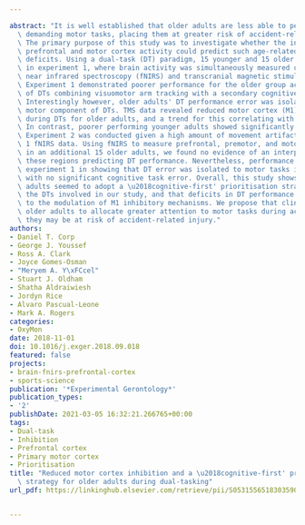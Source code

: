 ---
abstract: "It is well established that older adults are less able to perform attentionally\
  \ demanding motor tasks, placing them at greater risk of accident-related injury.\
  \ The primary purpose of this study was to investigate whether the interplay between\
  \ prefrontal and motor cortex activity could predict such age-related performance\
  \ deficits. Using a dual-task (DT) paradigm, 15 younger and 15 older adults participated\
  \ in experiment 1, where brain activity was simultaneously measured using functional\
  \ near infrared spectroscopy (fNIRS) and transcranial magnetic stimulation (TMS).\
  \ Experiment 1 demonstrated poorer performance for the older group across a range\
  \ of DTs combining visuomotor arm tracking with a secondary cognitive or motor task.\
  \ Interestingly however, older adults' DT performance error was isolated to the\
  \ motor component of DTs. TMS data revealed reduced motor cortex (M1) inhibition\
  \ during DTs for older adults, and a trend for this correlating with poorer performance.\
  \ In contrast, poorer performing younger adults showed significantly higher M1 inhibition.\
  \ Experiment 2 was conducted given a high amount of movement artifact in experiment\
  \ 1 fNIRS data. Using fNIRS to measure prefrontal, premotor, and motor cortex activity\
  \ in an additional 15 older adults, we found no evidence of an interplay between\
  \ these regions predicting DT performance. Nevertheless, performance data replicated\
  \ experiment 1 in showing that DT error was isolated to motor tasks in older adults,\
  \ with no significant cognitive task error. Overall, this study shows that older\
  \ adults seemed to adopt a \u2018cognitive-first' prioritisation strategy during\
  \ the DTs involved in our study, and that deficits in DT performance may be related\
  \ to the modulation of M1 inhibitory mechanisms. We propose that clinicians advise\
  \ older adults to allocate greater attention to motor tasks during activities where\
  \ they may be at risk of accident-related injury."
authors:
- Daniel T. Corp
- George J. Youssef
- Ross A. Clark
- Joyce Gomes-Osman
- "Meryem A. Y\xFCcel"
- Stuart J. Oldham
- Shatha Aldraiwiesh
- Jordyn Rice
- Alvaro Pascual-Leone
- Mark A. Rogers
categories:
- OxyMon
date: 2018-11-01
doi: 10.1016/j.exger.2018.09.018
featured: false
projects:
- brain-fnirs-prefrontal-cortex
- sports-science
publication: '*Experimental Gerontology*'
publication_types:
- '2'
publishDate: 2021-03-05 16:32:21.266765+00:00
tags:
- Dual-task
- Inhibition
- Prefrontal cortex
- Primary motor cortex
- Prioritisation
title: "Reduced motor cortex inhibition and a \u2018cognitive-first' prioritisation\
  \ strategy for older adults during dual-tasking"
url_pdf: https://linkinghub.elsevier.com/retrieve/pii/S0531556518303590

---
